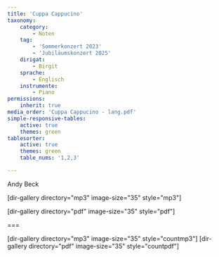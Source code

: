 ```yaml
---
title: 'Cuppa Cappucino'
taxonomy:
    category:
        - Noten
    tag:
        - 'Sommerkonzert 2023'
        - 'Jubiläumskonzert 2025'
    dirigat:
        - Birgit
    sprache:
        - Englisch
    instrumente:
        - Piano
permissions:
    inherit: true
media_order: 'Cuppa Cappucino - lang.pdf'
simple-responsive-tables:
    active: true
    themes: green
tablesorter:
    active: true
    themes: green
    table_nums: '1,2,3'

---
```


Andy Beck

[dir-gallery directory="mp3" image-size="35" style="mp3"]

[dir-gallery directory="pdf" image-size="35" style="pdf"]

===

[dir-gallery directory="mp3" image-size="35" style="countmp3"]
[dir-gallery directory="pdf" image-size="35" style="countpdf"]